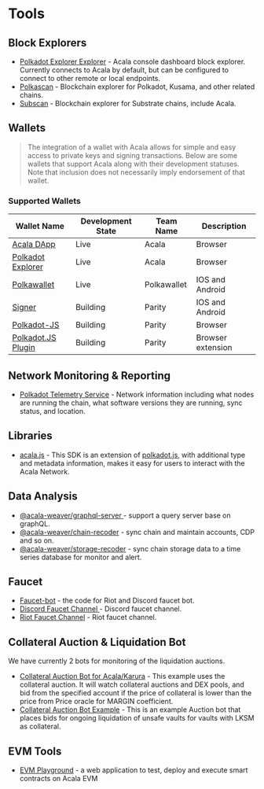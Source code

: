 # Tools

## Block Explorers

* [Polkadot Explorer Explorer](https://polkadot.js.org/apps/#/explorer) - Acala console dashboard block explorer. Currently connects to Acala by default, but can be configured to connect to other remote or local endpoints.
* [Polkascan](https://polkascan.io) - Blockchain explorer for Polkadot, Kusama, and other related chains.
* [Subscan](https://subscan.io) - Blockchain explorer for Substrate chains, include Acala.

## Wallets

> The integration of a wallet with Acala allows for simple and easy access to private keys and signing transactions. Below are some wallets that support Acala along with their development statuses. Note that inclusion does not necessarily imply endorsement of that wallet.

### Supported Wallets

| Wallet Name                                                    | Development State | Team Name   | Description       |
| -------------------------------------------------------------- | ----------------- | ----------- | ----------------- |
| [Acala DApp](https://apps.acala.network)                       | Live              | Acala       | Browser           |
| [Polkadot Explorer](https://polkadot.js.org/apps/)             | Live              | Acala       | Browser           |
| [Polkawallet](https://polkawallet.io)                          | Live              | Polkawallet | IOS and Android   |
| [Signer](https://www.parity.io/signer/)                        | Building          | Parity      | IOS and Android   |
| [Polkadot-JS](https://polkadot.js.org/apps/#/accounts)         | Building          | Parity      | Browser           |
| [Polkadot.JS Plugin](https://github.com/polkadot-js/extension) | Building          | Parity      | Browser extension |

## Network Monitoring & Reporting

* [Polkadot Telemetry Service](https://telemetry.polkadot.io) - Network information including what nodes are running the chain, what software versions they are running, sync status, and location.

## Libraries

* [acala.js](https://github.com/AcalaNetwork/acala.js) - This SDK is an extension of [polkadot.js](https://github.com/polkadot-js/api), with additional type and metadata information, makes it easy for users to interact with the Acala Network.

## Data Analysis

* [@acala-weaver/graphql-server ](https://github.com/AcalaNetwork/chain-sync-server/tree/master/packages/graphql-server)- support a query server base on graphQL.
* [@acala-weaver/chain-recoder](https://github.com/AcalaNetwork/chain-sync-server/tree/master/packages/chain-recoder) - sync chain and maintain accounts, CDP and so on.
* [@acala-weaver/storage-recoder](https://github.com/AcalaNetwork/chain-sync-server/tree/master/packages/storage-recoder) - sync chain storage data to a time series database for monitor and alert.

## Faucet

* [Faucet-bot](https://github.com/AcalaNetwork/faucet-bot) - the code for Riot and Discord faucet bot.
* [Discord Faucet Channel ](https://discord.gg/V8XgJ5)- Discord faucet channel.
* [Riot Faucet Channel](https://riot.im/app/#/room/#acala-faucet:matrix.org) - Riot faucet channel.

## Collateral Auction & Liquidation Bot

We have currently 2 bots for monitoring of the liquidation auctions.

* [Collateral Auction Bot for Acala/Karura](https://github.com/open-web3-stack/guardian/tree/master/packages/example-guardian#collateral-auction-bot-for-acalakarura) - This example uses the collateral auction. It will watch collateral auctions and DEX pools, and bid from the specified account if the price of collateral is lower than the price from Price oracle for MARGIN coefficient.
* [Collateral Auction Bot Example](https://github.com/AcalaNetwork/collateral-auction-bot-example) - This is an example Auction bot that places bids for ongoing liquidation of unsafe vaults for vaults with LKSM as collateral.

## EVM Tools

* [EVM Playground](https://evm.acala.network) - a web application to test, deploy and execute smart contracts on Acala EVM
